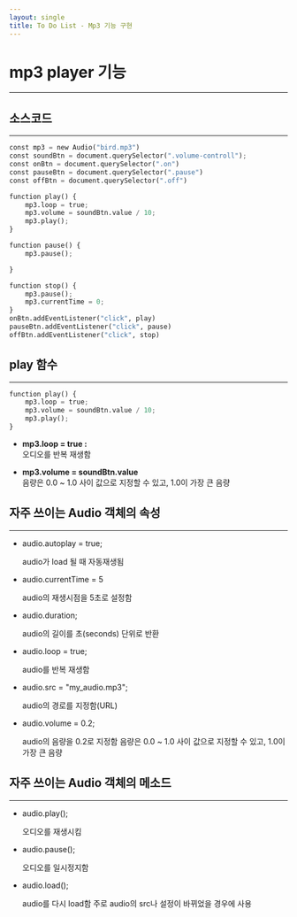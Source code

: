 ```yaml
---
layout: single
title: To Do List - Mp3 기능 구현 
---
```

# mp3 player 기능 
* * *

## 소스코드 
* * *

```python
const mp3 = new Audio("bird.mp3")
const soundBtn = document.querySelector(".volume-controll");
const onBtn = document.querySelector(".on")
const pauseBtn = document.querySelector(".pause")
const offBtn = document.querySelector(".off")

function play() {
    mp3.loop = true;
    mp3.volume = soundBtn.value / 10;
    mp3.play();
}

function pause() {
    mp3.pause();

}

function stop() {
    mp3.pause();
    mp3.currentTime = 0;
}
onBtn.addEventListener("click", play)
pauseBtn.addEventListener("click", pause)
offBtn.addEventListener("click", stop)
```

## play 함수 
* * *

```python
function play() {
    mp3.loop = true;
    mp3.volume = soundBtn.value / 10;
    mp3.play();
}
```

+ **mp3.loop = true :**   
  오디오를 반복 재생함 

+ **mp3.volume = soundBtn.value**   
  음량은 0.0 ~ 1.0 사이 값으로 지정할 수 있고, 1.0이 가장 큰 음량


## 자주 쓰이는 Audio 객체의 속성
* * *

+ audio.autoplay = true;

  audio가 load 될 때 자동재생됨


+ audio.currentTime = 5

  audio의 재생시점을 5초로 설정함


+ audio.duration;

  audio의 길이를 초(seconds) 단위로 반환


+ audio.loop = true;

  audio를 반복 재생함


+ audio.src = "my_audio.mp3";

  audio의 경로를 지정함(URL)


+ audio.volume = 0.2;

  audio의 음량을 0.2로 지정함
  음량은 0.0 ~ 1.0 사이 값으로 지정할 수 있고, 1.0이 가장 큰 음량


## 자주 쓰이는 Audio 객체의 메소드
* * *

+ audio.play();

  오디오를 재생시킴 


+ audio.pause();

  오디오를 일시정지함 


+ audio.load();

  audio를 다시 load함
  주로 audio의 src나 설정이 바뀌었을 경우에 사용
